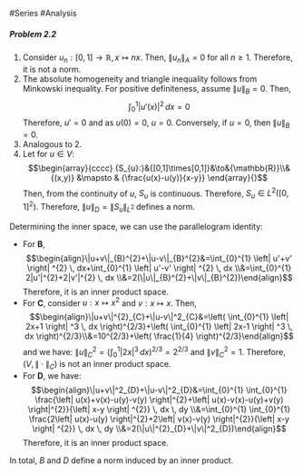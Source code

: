 #Series #Analysis 

##### Problem 2.2
1. Consider $u_{n}:[0,1]\to \mathbb{R},x\mapsto nx$. Then, $\|u_{n}\|_{A}=0$ for all $n\geq 1$. Therefore, it is not a norm.
2. The absolute homogeneity and triangle inequality follows from Minkowski inequality. For positive definiteness, assume $\|u\|_{B}=0$. Then, $$\int_{0}^{1} \left| u'(x) \right| ^{2} \, dx=0 $$Therefore, $u'=0$ and as $u(0)=0$, $u=0$. Conversely, if $u=0$, then $\|u\|_{B}=0$.
3. Analogous to 2.
4. Let for $u\in V$: $$\begin{array}{cccc} {S_{u}:}&{[0,1]\times[0,1]}&\to&{\mathbb{R}}\\&{(x,y)} &\mapsto & {\frac{u(x)-u(y)}{x-y}} \end{array}{}$$Then, from the continuity of $u$, $S_{u}$ is continuous. Therefore, $S_{u}\in L^2([0,1]^{2})$. Therefore, $\|u\|_{D}=\|S_{u}\|_{L^2}$ defines a norm.

Determining the inner space, we can use the parallelogram identity:
- For **B**, $$\begin{align}\|u+v\|_{B}^{2}+\|u-v\|_{B}^{2}&=\int_{0}^{1} \left| u'+v' \right| ^{2} \, dx+\int_{0}^{1} \left| u'-v' \right| ^{2} \, dx \\&=\int_{0}^{1} 2|u'|^{2}+2|v'|^{2} \, dx \\&=2(\|u\|_{B}^{2}+\|v\|_{B}^{2})\end{align}$$Therefore, it is an inner product space.
- For **C**, consider $u: x\mapsto x^{2}$ and $v: x\mapsto x$. Then, $$\begin{align}\|u+v\|^{2}_{C}+\|u-v\|^2_{C}&=\left( \int_{0}^{1} \left| 2x+1 \right| ^3  \, dx  \right)^{2/3}+\left( \int_{0}^{1} \left| 2x-1 \right| ^3  \, dx  \right)^{2/3}\\&=10^{2/3}+\left( \frac{1}{4} \right)^{2/3}\end{align}$$and we have: $\|u\|^{2}_{C}=\left( \int_{0}^{1} \left| 2x \right|^3 \, dx \right)^{2/3}=2^{2/3}$ and $\|v\|^2_{C}=1$. Therefore, $(V,\|\cdot\|_{C})$ is not an inner product space.
- For **D**, we have: $$\begin{align}\|u+v\|^2_{D}+\|u-v\|^2_{D}&=\int_{0}^{1} \int_{0}^{1} \frac{\left| u(x)+v(x)-u(y)-v(y) \right|^{2}+\left| u(x)-v(x)-u(y)+v(y) \right|^{2}}{\left| x-y \right| ^{2}}  \, dx  \, dy \\&=\int_{0}^{1} \int_{0}^{1} \frac{2\left| u(x)-u(y) \right|^{2}+2\left| v(x)-v(y) \right|^{2}}{\left| x-y \right| ^{2}}  \, dx  \, dy \\&=2(\|u\|^{2}_{D}+\|v\|^2_{D})\end{align}$$ Therefore, it is an inner product space.

In total, $B$ and $D$ define a norm induced by an inner product.